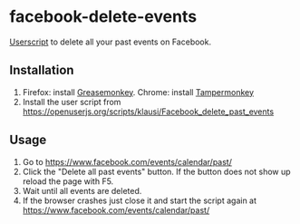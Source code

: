 # facebook-delete-events
[Userscript](https://github.com/OpenUserJs/OpenUserJS.org/wiki/Userscript-beginners-HOWTO) to delete all your past events on Facebook.

## Installation
1. Firefox: install [Greasemonkey](https://github.com/OpenUserJs/OpenUserJS.org/wiki/Greasemonkey-for-Firefox). Chrome: install [Tampermonkey](https://github.com/OpenUserJs/OpenUserJS.org/wiki/Tampermonkey-for-Chrome)
2. Install the user script from https://openuserjs.org/scripts/klausi/Facebook_delete_past_events

## Usage
1. Go to https://www.facebook.com/events/calendar/past/
2. Click the "Delete all past events" button. If the button does not show up reload the page with F5.
3. Wait until all events are deleted.
4. If the browser crashes just close it and start the script again at https://www.facebook.com/events/calendar/past/
